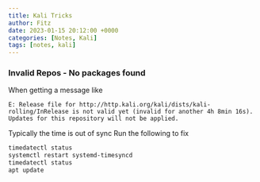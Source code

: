 ```yaml
---
title: Kali Tricks
author: Fitz
date: 2023-01-15 20:12:00 +0000
categories: [Notes, Kali]
tags: [notes, kali]
---
```


### Invalid Repos - No packages found
When getting a message like
```
E: Release file for http://http.kali.org/kali/dists/kali-rolling/InRelease is not valid yet (invalid for another 4h 8min 16s). Updates for this repository will not be applied.
```

Typically the time is out of sync
Run the following to fix

```bash
timedatectl status
systemctl restart systemd-timesyncd
timedatectl status
apt update
```
